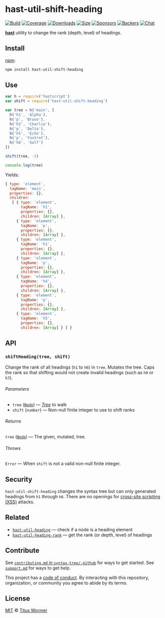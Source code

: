 # hast-util-shift-heading

[![Build][build-badge]][build]
[![Coverage][coverage-badge]][coverage]
[![Downloads][downloads-badge]][downloads]
[![Size][size-badge]][size]
[![Sponsors][sponsors-badge]][collective]
[![Backers][backers-badge]][collective]
[![Chat][chat-badge]][chat]

[**hast**][hast] utility to change the rank (depth, level) of headings.

## Install

[npm][]:

```sh
npm install hast-util-shift-heading
```

## Use

```js
var h = require('hastscript')
var shift = require('hast-util-shift-heading')

var tree = h('main', [
  h('h1', 'Alpha'),
  h('p', 'Bravo'),
  h('h2', 'Charlie'),
  h('p', 'Delta'),
  h('h5', 'Echo'),
  h('p', 'Foxtrot'),
  h('h6', 'Golf')
])

shift(tree, -1)

console.log(tree)
```

Yields:

```js
{ type: 'element',
  tagName: 'main',
  properties: {},
  children:
   [ { type: 'element',
       tagName: 'h1',
       properties: {},
       children: [Array] },
     { type: 'element',
       tagName: 'p',
       properties: {},
       children: [Array] },
     { type: 'element',
       tagName: 'h1',
       properties: {},
       children: [Array] },
     { type: 'element',
       tagName: 'p',
       properties: {},
       children: [Array] },
     { type: 'element',
       tagName: 'h4',
       properties: {},
       children: [Array] },
     { type: 'element',
       tagName: 'p',
       properties: {},
       children: [Array] },
     { type: 'element',
       tagName: 'h5',
       properties: {},
       children: [Array] } ] }
```

## API

### `shiftHeading(tree, shift)`

Change the rank of all headings (`h1` to `h6`) in `tree`.
Mutates the tree.
Caps the rank so that shifting would not create invalid headings (such as `h0`
or `h7`).

###### Parameters

*   `tree` ([`Node`][node]) — [*Tree*][tree] to walk
*   `shift` (`number`) — Non-null finite integer to use to shift ranks

###### Returns

`tree` ([`Node`][node]) — The given, mutated, tree.

###### Throws

`Error` — When `shift` is not a valid non-null finite integer.

## Security

`hast-util-shift-heading` changes the syntax tree but can only generated
headings from `h1` through `h6`.
There are no openings for [cross-site scripting (XSS)][xss] attacks.

## Related

*   [`hast-util-heading`](https://github.com/syntax-tree/hast-util-heading)
    — check if a node is a heading element
*   [`hast-util-heading-rank`](https://github.com/syntax-tree/hast-util-heading-rank)
    — get the rank (or depth, level) of headings

## Contribute

See [`contributing.md` in `syntax-tree/.github`][contributing] for ways to get
started.
See [`support.md`][support] for ways to get help.

This project has a [code of conduct][coc].
By interacting with this repository, organization, or community you agree to
abide by its terms.

## License

[MIT][license] © [Titus Wormer][author]

<!-- Definition -->

[build-badge]: https://img.shields.io/travis/syntax-tree/hast-util-shift-heading.svg

[build]: https://travis-ci.org/syntax-tree/hast-util-shift-heading

[coverage-badge]: https://img.shields.io/codecov/c/github/syntax-tree/hast-util-shift-heading.svg

[coverage]: https://codecov.io/github/syntax-tree/hast-util-shift-heading

[downloads-badge]: https://img.shields.io/npm/dm/hast-util-shift-heading.svg

[downloads]: https://www.npmjs.com/package/hast-util-shift-heading

[size-badge]: https://img.shields.io/bundlephobia/minzip/hast-util-shift-heading.svg

[size]: https://bundlephobia.com/result?p=hast-util-shift-heading

[sponsors-badge]: https://opencollective.com/unified/sponsors/badge.svg

[backers-badge]: https://opencollective.com/unified/backers/badge.svg

[collective]: https://opencollective.com/unified

[chat-badge]: https://img.shields.io/badge/chat-spectrum-7b16ff.svg

[chat]: https://spectrum.chat/unified/syntax-tree

[npm]: https://docs.npmjs.com/cli/install

[license]: license

[author]: https://wooorm.com

[contributing]: https://github.com/syntax-tree/.github/blob/master/contributing.md

[support]: https://github.com/syntax-tree/.github/blob/master/support.md

[coc]: https://github.com/syntax-tree/.github/blob/master/code-of-conduct.md

[tree]: https://github.com/syntax-tree/unist#tree

[hast]: https://github.com/syntax-tree/hast

[node]: https://github.com/syntax-tree/hast#nodes

[xss]: https://en.wikipedia.org/wiki/Cross-site_scripting
